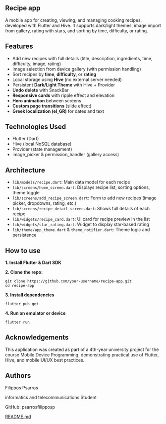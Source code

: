 ## Recipe app

A mobile app for creating, viewing, and managing cooking recipes, developed with Flutter and Hive. It supports dark/light themes, image import from gallery, rating with stars, and sorting by time, difficulty, or rating.  
## Features

- Add new recipes with full details (title, description, ingredients, time, difficulty, image, rating)
- Image selection from device gallery (with permission handling)
- Sort recipes by **time**, **difficulty**, or **rating**
- Local storage using **Hive** (no external server needed)
- Persistent **Dark/Light Theme** with Hive + Provider
- **Undo delete** with SnackBar
- **Responsive cards** with ripple effect and elevation
- **Hero animation** between screens
- **Custom page transitions** (slide effect)
- **Greek localization (el_GR)** for dates and text

## Technologies Used

- Flutter (Dart)
- Hive (local NoSQL database)
- Provider (state management)
- image_picker & permission_handler (gallery access)
## Architecture

- `lib/models/recipe.dart`: Main data model for each recipe
- `lib/screens/home_screen.dart`: Displays recipe list, sorting options, theme toggle
- `lib/screens/add_recipe_screen.dart`: Form to add new recipes (image picker, dropdowns, rating, etc.)
- `lib/screens/recipe_detail_screen.dart`: Shows full details of each recipe
- `lib/widgets/recipe_card.dart`: UI card for recipe preview in the list
- `lib/widgets/star_rating.dart`: Widget to display star-based rating
- `lib/theme/app_theme.dart` & `theme_notifier.dart`: Theme logic and persistence

## How to use

**1. Install Flutter & Dart SDK**

**2. Clone the repo:**


    git clone https://github.com/your-username/recipe-app.git
    cd recipe-app

**3. Install dependencies**

    flutter pub get

**4. Run on emulator or device**

    flutter run


## Acknowledgements

This application was created as part of a 4th-year university project for the course Mobile Device Programming, demonstrating practical use of Flutter, Hive, and mobile UI/UX best practices.

## Authors

Filippos Psarros

informatics and telecommunications Student

GitHub: psarrosfilipposp

[README.md](https://github.com/user-attachments/files/21339599/README.md)
